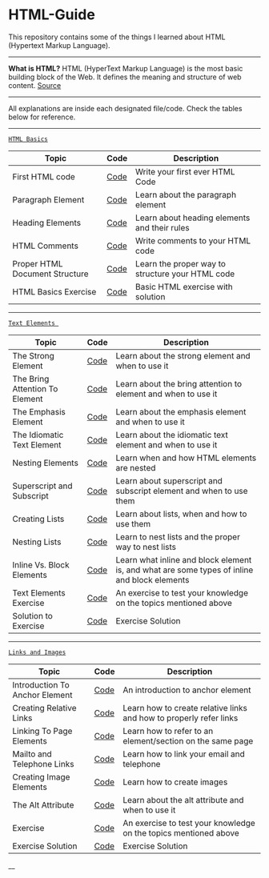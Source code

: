 # HTML-Guide
This repository contains some of the things I learned about HTML (Hypertext Markup Language).

***

**What is HTML?** 
HTML (HyperText Markup Language) is the most basic building block of the Web. It defines the meaning and structure of web content. [Source](https://developer.mozilla.org/en-US/docs/Web/HTML)

***

All explanations are inside each designated file/code. Check the tables below for reference.
___

[````HTML Basics````](https://github.com/quielLovesLasagna/HTML-Guide/tree/main/HTML%20Basics)

| Topic | Code | Description |
| ----------- | ----------- | ----------- |
| First HTML code | [Code](https://github.com/quielLovesLasagna/HTML-Guide/blob/main/HTML%20Basics/helloworld.html) | Write your first ever HTML Code |
| Paragraph Element | [Code](https://github.com/quielLovesLasagna/HTML-Guide/blob/main/HTML%20Basics/paragraph.html) | Learn about the paragraph element |
| Heading Elements | [Code](https://github.com/quielLovesLasagna/HTML-Guide/blob/main/HTML%20Basics/headingelements.html) | Learn about heading elements and their rules |
| HTML Comments | [Code](https://github.com/quielLovesLasagna/HTML-Guide/blob/main/HTML%20Basics/comments.html) | Write comments to your HTML code |
| Proper HTML Document Structure | [Code](https://github.com/quielLovesLasagna/HTML-Guide/blob/main/HTML%20Basics/documentstructure.html) | Learn the proper way to structure your HTML code |
| HTML Basics Exercise | [Code](https://github.com/quielLovesLasagna/HTML-Guide/blob/main/HTML%20Basics/html_basics_starter.html) | Basic HTML exercise with solution |

___

[````Text Elements ````](https://github.com/quielLovesLasagna/HTML-Guide/tree/main/Text%20Elements)

| Topic | Code | Description |
| ----------- | ----------- | ----------- |
| The Strong Element | [Code](https://github.com/quielLovesLasagna/HTML-Guide/blob/main/Text%20Elements/strongelement.html) | Learn about the strong element and when to use it |
| The Bring Attention To Element | [Code](https://github.com/quielLovesLasagna/HTML-Guide/blob/main/Text%20Elements/bringattentionelement.html) | Learn about the bring attention to element and when to use it |
| The Emphasis Element | [Code](https://github.com/quielLovesLasagna/HTML-Guide/blob/main/Text%20Elements/emphasiselement.html) | Learn about the emphasis element and when to use it |
| The Idiomatic Text Element | [Code](https://github.com/quielLovesLasagna/HTML-Guide/blob/main/Text%20Elements/idiomatictext.html) | Learn about the idiomatic text element and when to use it |
| Nesting Elements | [Code](https://github.com/quielLovesLasagna/HTML-Guide/blob/main/Text%20Elements/nesting.html) | Learn when and how HTML elements are nested |
| Superscript and Subscript | [Code](https://github.com/quielLovesLasagna/HTML-Guide/blob/main/Text%20Elements/superSubscripts.html) | Learn about superscript and subscript element and when to use them |
| Creating Lists | [Code](https://github.com/quielLovesLasagna/HTML-Guide/blob/main/Text%20Elements/lists.html) | Learn about lists, when and how to use them |
| Nesting Lists | [Code](https://github.com/quielLovesLasagna/HTML-Guide/blob/main/Text%20Elements/nestinglists.html) | Learn to nest lists and the proper way to nest lists |
| Inline Vs. Block Elements | [Code](https://github.com/quielLovesLasagna/HTML-Guide/blob/main/Text%20Elements/inlineAndBlock.html) | Learn what inline and block element is, and what are some types of inline and block elements |
| Text Elements Exercise | [Code](https://github.com/quielLovesLasagna/HTML-Guide/blob/main/Text%20Elements/TextElementsExerciseImage.png) | An exercise to test your knowledge on the topics mentioned above |
| Solution to Exercise | [Code](https://github.com/quielLovesLasagna/HTML-Guide/blob/main/Text%20Elements/solution.html) | Exercise Solution |

___

[````Links and Images````](https://github.com/quielLovesLasagna/HTML-Guide/tree/main/Links%20and%20Images)

| Topic | Code | Description |
| ----------- | ----------- | ----------- |
| Introduction To Anchor Element | [Code](https://github.com/quielLovesLasagna/HTML-Guide/blob/main/Links%20and%20Images/introToAnchor.html) | An introduction to anchor element |
| Creating Relative Links | [Code](https://github.com/quielLovesLasagna/HTML-Guide/blob/main/Links%20and%20Images/createRelativeLinks.html) | Learn how to create relative links and how to properly refer links |
| Linking To Page Elements | [Code](https://github.com/quielLovesLasagna/HTML-Guide/blob/main/Links%20and%20Images/linkingPageEl.html) | Learn how to refer to an element/section on the same page |
| Mailto and Telephone Links | [Code](https://github.com/quielLovesLasagna/HTML-Guide/blob/main/Links%20and%20Images/mailtoAndTeleLinks.html) | Learn how to link your email and telephone |
| Creating Image Elements | [Code](https://github.com/quielLovesLasagna/HTML-Guide/blob/main/Links%20and%20Images/createImg.html) | Learn how to create images |
| The Alt Attribute | [Code](https://github.com/quielLovesLasagna/HTML-Guide/blob/main/Links%20and%20Images/altAttr.html) | Learn about the alt attribute and when to use it |
| Exercise | [Code](https://github.com/quielLovesLasagna/HTML-Guide/tree/main/Links%20and%20Images/Exercise/Starter) | An exercise to test your knowledge on the topics mentioned above |
| Exercise Solution | [Code](https://github.com/quielLovesLasagna/HTML-Guide/tree/main/Links%20and%20Images/Exercise/Solution) | Exercise Solution |

__

